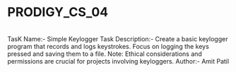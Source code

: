 # PRODIGY_CS_04
<br>
TasK Name:- Simple Keylogger
Task Description:- Create a basic keylogger program that records and logs keystrokes. Focus on logging the keys pressed and saving them to a file. Note: Ethical considerations and permissions are crucial for projects involving keyloggers.
Author:- Amit Patil
